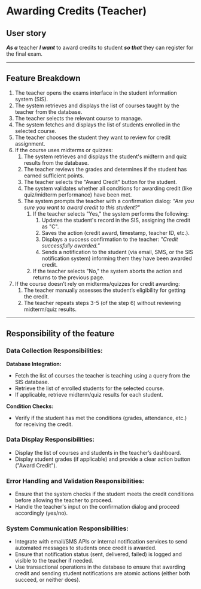 
# Awarding Credits (Teacher)

## User story
***As a*** teacher ***I want*** to award credits to student ***so that*** they can register for the final exam.

---

## Feature Breakdown

1. The teacher opens the exams interface in the student information system (SIS).
2. The system retrieves and displays the list of courses taught by the teacher from the database.
3. The teacher selects the relevant course to manage.
4. The system fetches and displays the list of students enrolled in the selected course.
5. The teacher chooses the student they want to review for credit assignment.
6. If the course uses midterms or quizzes:
    1. The system retrieves and displays the student's midterm and quiz results from the database.
    2. The teacher reviews the grades and determines if the student has earned sufficient points.
    3. The teacher selects the "Award Credit" button for the student.
    4. The system validates whether all conditions for awarding credit (like quiz/midterm performance) have been met.
    5. The system prompts the teacher with a confirmation dialog: _"Are you sure you want to award credit to this student?"_
        1. If the teacher selects "Yes," the system performs the following:
            1. Updates the student's record in the SIS, assigning the credit as "C".
            2. Saves the action (credit award, timestamp, teacher ID, etc.).
            3. Displays a success confirmation to the teacher: _"Credit successfully awarded."_
            4. Sends a notification to the student (via email, SMS, or the SIS notification system) informing them they have been awarded credit.
        2. If the teacher selects "No," the system aborts the action and returns to the previous page. 
7. If the course doesn’t rely on midterms/quizzes for credit awarding:
    1. The teacher manually assesses the student’s eligibility for getting the credit.
    2. The teacher repeats steps 3-5 (of the step 6) without reviewing midterm/quiz results.
---
## Responsibility of the feature

###  Data Collection Responsibilities:
**Database Integration:**
- Fetch the list of courses the teacher is teaching using a query from the SIS database.
- Retrieve the list of enrolled students for the selected course.
- If applicable, retrieve midterm/quiz results for each student.

**Condition Checks:**
- Verify if the student has met the conditions (grades, attendance, etc.) for receiving the credit.

### Data Display Responsibilities:
- Display the list of courses and students in the teacher’s dashboard.
- Display student grades (if applicable) and provide a clear action button ("Award Credit").

### Error Handling and Validation Responsibilities:
- Ensure that the system checks if the student meets the credit conditions before allowing the teacher to proceed.
- Handle the teacher's input on the confirmation dialog and proceed accordingly (yes/no).

### System Communication Responsibilities:
- Integrate with email/SMS APIs or internal notification services to send automated messages to students once credit is awarded.
- Ensure that notification status (sent, delivered, failed) is logged and visible to the teacher if needed.
- Use transactional operations in the database to ensure that awarding credit and sending student notifications are atomic actions (either both succeed, or neither does).
